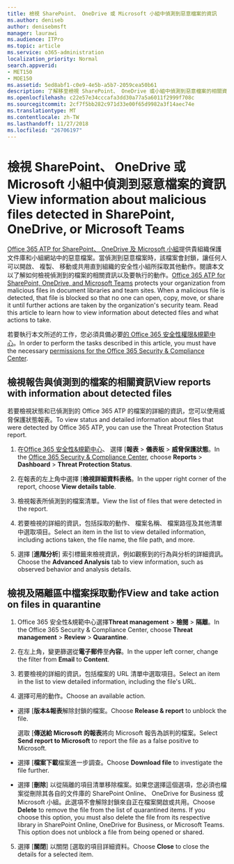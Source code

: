 ```yaml
---
title: 檢視 SharePoint、 OneDrive 或 Microsoft 小組中偵測到惡意檔案的資訊
ms.author: deniseb
author: denisebmsft
manager: laurawi
ms.audience: ITPro
ms.topic: article
ms.service: o365-administration
localization_priority: Normal
search.appverid:
- MET150
- MOE150
ms.assetid: 5ed8abf1-c0e9-4e5b-a5b7-2059cea50b61
description: 了解移至檢視 SharePoint、 OneDrive 或小組中偵測到惡意檔案的相關資訊的位置以及如何將這些檔案採取動作。
ms.openlocfilehash: c22e57e34cccafa3dd30a77a5a6011f2999f708c
ms.sourcegitcommit: 2cf7f5bb282c971d33e00f65d9982a3f14aec74e
ms.translationtype: MT
ms.contentlocale: zh-TW
ms.lasthandoff: 11/27/2018
ms.locfileid: "26706197"
---
```

# <a name="view-information-about-malicious-files-detected-in-sharepoint-onedrive-or-microsoft-teams"></a><span data-ttu-id="d5e22-103">檢視 SharePoint、 OneDrive 或 Microsoft 小組中偵測到惡意檔案的資訊</span><span class="sxs-lookup"><span data-stu-id="d5e22-103">View information about malicious files detected in SharePoint, OneDrive, or Microsoft Teams</span></span>

<span data-ttu-id="d5e22-p101">[Office 365 ATP for SharePoint、 OneDrive 及 Microsoft 小組](atp-for-spo-odb-and-teams.md)提供貴組織保護文件庫和小組網站中的惡意檔案。當偵測到惡意檔案時，該檔案會封鎖，讓任何人可以開啟、 複製、 移動或共用直到組織的安全性小組所採取其他動作。閱讀本文以了解如何檢視偵測到的檔案的相關資訊以及要執行的動作。</span><span class="sxs-lookup"><span data-stu-id="d5e22-p101">[Office 365 ATP for SharePoint, OneDrive, and Microsoft Teams](atp-for-spo-odb-and-teams.md) protects your organization from malicious files in document libraries and team sites. When a malicious file is detected, that file is blocked so that no one can open, copy, move, or share it until further actions are taken by the organization's security team. Read this article to learn how to view information about detected files and what actions to take.</span></span> 

<span data-ttu-id="d5e22-107">若要執行本文所述的工作，您必須具備必要[的 Office 365 安全性權限&amp;規範中心](permissions-in-the-security-and-compliance-center.md)。</span><span class="sxs-lookup"><span data-stu-id="d5e22-107">In order to perform the tasks described in this article, you must have the necessary [permissions for the Office 365 Security &amp; Compliance Center](permissions-in-the-security-and-compliance-center.md).</span></span> 
  
## <a name="view-reports-with-information-about-detected-files"></a><span data-ttu-id="d5e22-108">檢視報告與偵測到的檔案的相關資訊</span><span class="sxs-lookup"><span data-stu-id="d5e22-108">View reports with information about detected files</span></span>

<span data-ttu-id="d5e22-109">若要檢視狀態和已偵測到的 Office 365 ATP 的檔案的詳細的資訊，您可以使用威脅保護狀態報表。</span><span class="sxs-lookup"><span data-stu-id="d5e22-109">To view status and detailed information about files that were detected by Office 365 ATP, you can use the Threat Protection Status report.</span></span>
  
1. <span data-ttu-id="d5e22-110">在[Office 365 安全性&amp;規範中心](https://security.microsoft.com)、 選擇 [**報表** \> **儀表板** \> **威脅保護狀態**。</span><span class="sxs-lookup"><span data-stu-id="d5e22-110">In the [Office 365 Security &amp; Compliance Center](https://security.microsoft.com), choose **Reports** \> **Dashboard** \> **Threat Protection Status**.</span></span>
    
2. <span data-ttu-id="d5e22-111">在報表的左上角中選擇 [**檢視詳細資料表格**。</span><span class="sxs-lookup"><span data-stu-id="d5e22-111">In the upper right corner of the report, choose **View details table**.</span></span>
    
3. <span data-ttu-id="d5e22-112">檢視報表所偵測到的檔案清單。</span><span class="sxs-lookup"><span data-stu-id="d5e22-112">View the list of files that were detected in the report.</span></span>
    
4. <span data-ttu-id="d5e22-113">若要檢視的詳細的資訊，包括採取的動作、 檔案名稱、 檔案路徑及其他清單中選取項目。</span><span class="sxs-lookup"><span data-stu-id="d5e22-113">Select an item in the list to view detailed information, including actions taken, the file name, the file path, and more.</span></span>
    
5. <span data-ttu-id="d5e22-114">選擇 [**進階分析**] 索引標籤來檢視資訊，例如觀察到的行為與分析的詳細資訊。</span><span class="sxs-lookup"><span data-stu-id="d5e22-114">Choose the **Advanced Analysis** tab to view information, such as observed behavior and analysis details.</span></span> 
  
## <a name="view-and-take-action-on-files-in-quarantine"></a><span data-ttu-id="d5e22-115">檢視及隔離區中檔案採取動作</span><span class="sxs-lookup"><span data-stu-id="d5e22-115">View and take action on files in quarantine</span></span>

1. <span data-ttu-id="d5e22-116">Office 365 安全性&amp;規範中心選擇**Threat management** \> **檢閱** \> **隔離**。</span><span class="sxs-lookup"><span data-stu-id="d5e22-116">In the Office 365 Security &amp; Compliance Center, choose **Threat management** \> **Review** \> **Quarantine**.</span></span>
    
2. <span data-ttu-id="d5e22-117">在左上角，變更篩選從**電子郵件**至**內容**。</span><span class="sxs-lookup"><span data-stu-id="d5e22-117">In the upper left corner, change the filter from **Email** to **Content**.</span></span>
    
3. <span data-ttu-id="d5e22-118">若要檢視的詳細的資訊，包括檔案的 URL 清單中選取項目。</span><span class="sxs-lookup"><span data-stu-id="d5e22-118">Select an item in the list to view detailed information, including the file's URL.</span></span>
    
4. <span data-ttu-id="d5e22-119">選擇可用的動作。</span><span class="sxs-lookup"><span data-stu-id="d5e22-119">Choose an available action.</span></span>
    
  - <span data-ttu-id="d5e22-120">選擇 [**版本&amp;報表**解除封鎖的檔案。</span><span class="sxs-lookup"><span data-stu-id="d5e22-120">Choose **Release &amp; report** to unblock the file.</span></span> 
    
    <span data-ttu-id="d5e22-121">選取 [**傳送給 Microsoft 的報表**將向 Microsoft 報告為誤判的檔案。</span><span class="sxs-lookup"><span data-stu-id="d5e22-121">Select **Send report to Microsoft** to report the file as a false positive to Microsoft.</span></span> 
    
  - <span data-ttu-id="d5e22-122">選擇 [**檔案下載**檔案進一步調查。</span><span class="sxs-lookup"><span data-stu-id="d5e22-122">Choose **Download file** to investigate the file further.</span></span> 
    
  - <span data-ttu-id="d5e22-p102">選擇 [**刪除**] 以從隔離的項目清單移除檔案。如果您選擇這個選項，您必須也檔案從刪除其各自的文件庫的 SharePoint Online、 OneDrive for Business 或 Microsoft 小組。此選項不會解除封鎖來自正在檔案開啟或共用。</span><span class="sxs-lookup"><span data-stu-id="d5e22-p102">Choose **Delete** to remove the file from the list of quarantined items. If you choose this option, you must also delete the file from its respective library in SharePoint Online, OneDrive for Business, or Microsoft Teams. This option does not unblock a file from being opened or shared.</span></span> 
    
5. <span data-ttu-id="d5e22-126">選擇 [**關閉**] 以關閉 [選取的項目詳細資料。</span><span class="sxs-lookup"><span data-stu-id="d5e22-126">Choose **Close** to close the details for a selected item.</span></span> 
  
  

